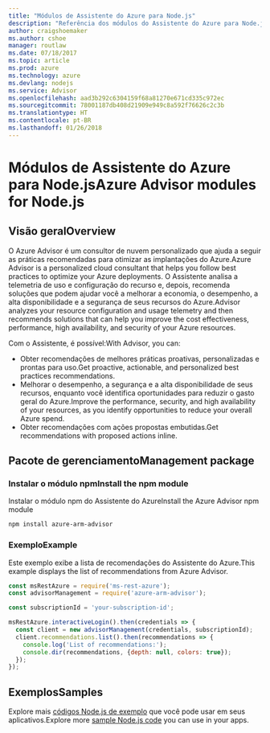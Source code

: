 ```yaml
---
title: "Módulos de Assistente do Azure para Node.js"
description: "Referência dos módulos do Assistente do Azure para Node.js"
author: craigshoemaker
ms.author: cshoe
manager: routlaw
ms.date: 07/18/2017
ms.topic: article
ms.prod: azure
ms.technology: azure
ms.devlang: nodejs
ms.service: Advisor
ms.openlocfilehash: aad3b292c6304159f68a81270e671cd335c972ec
ms.sourcegitcommit: 78001187db408d21909e949c8a592f76626c2c3b
ms.translationtype: HT
ms.contentlocale: pt-BR
ms.lasthandoff: 01/26/2018
---
```

# <a name="azure-advisor-modules-for-nodejs"></a><span data-ttu-id="7cba7-103">Módulos de Assistente do Azure para Node.js</span><span class="sxs-lookup"><span data-stu-id="7cba7-103">Azure Advisor modules for Node.js</span></span>

## <a name="overview"></a><span data-ttu-id="7cba7-104">Visão geral</span><span class="sxs-lookup"><span data-stu-id="7cba7-104">Overview</span></span>

<span data-ttu-id="7cba7-105">O Azure Advisor é um consultor de nuvem personalizado que ajuda a seguir as práticas recomendadas para otimizar as implantações do Azure.</span><span class="sxs-lookup"><span data-stu-id="7cba7-105">Azure Advisor is a personalized cloud consultant that helps you follow best practices to optimize your Azure deployments.</span></span> <span data-ttu-id="7cba7-106">O Assistente analisa a telemetria de uso e configuração do recurso e, depois, recomenda soluções que podem ajudar você a melhorar a economia, o desempenho, a alta disponibilidade e a segurança de seus recursos do Azure.</span><span class="sxs-lookup"><span data-stu-id="7cba7-106">Advisor analyzes your resource configuration and usage telemetry and then recommends solutions that can help you improve the cost effectiveness, performance, high availability, and security of your Azure resources.</span></span>

<span data-ttu-id="7cba7-107">Com o Assistente, é possível:</span><span class="sxs-lookup"><span data-stu-id="7cba7-107">With Advisor, you can:</span></span>
- <span data-ttu-id="7cba7-108">Obter recomendações de melhores práticas proativas, personalizadas e prontas para uso.</span><span class="sxs-lookup"><span data-stu-id="7cba7-108">Get proactive, actionable, and personalized best practices recommendations.</span></span>
- <span data-ttu-id="7cba7-109">Melhorar o desempenho, a segurança e a alta disponibilidade de seus recursos, enquanto você identifica oportunidades para reduzir o gasto geral do Azure.</span><span class="sxs-lookup"><span data-stu-id="7cba7-109">Improve the performance, security, and high availability of your resources, as you identify opportunities to reduce your overall Azure spend.</span></span>
- <span data-ttu-id="7cba7-110">Obter recomendações com ações propostas embutidas.</span><span class="sxs-lookup"><span data-stu-id="7cba7-110">Get recommendations with proposed actions inline.</span></span>

## <a name="management-package"></a><span data-ttu-id="7cba7-111">Pacote de gerenciamento</span><span class="sxs-lookup"><span data-stu-id="7cba7-111">Management package</span></span>

### <a name="install-the-npm-module"></a><span data-ttu-id="7cba7-112">Instalar o módulo npm</span><span class="sxs-lookup"><span data-stu-id="7cba7-112">Install the npm module</span></span>

<span data-ttu-id="7cba7-113">Instalar o módulo npm do Assistente do Azure</span><span class="sxs-lookup"><span data-stu-id="7cba7-113">Install the Azure Advisor npm module</span></span>

```bash
npm install azure-arm-advisor
```

### <a name="example"></a><span data-ttu-id="7cba7-114">Exemplo</span><span class="sxs-lookup"><span data-stu-id="7cba7-114">Example</span></span>

<span data-ttu-id="7cba7-115">Este exemplo exibe a lista de recomendações do Assistente do Azure.</span><span class="sxs-lookup"><span data-stu-id="7cba7-115">This example displays the list of recommendations from Azure Advisor.</span></span>

```javascript
const msRestAzure = require('ms-rest-azure');
const advisorManagement = require('azure-arm-advisor');

const subscriptionId = 'your-subscription-id';

msRestAzure.interactiveLogin().then(credentials => {
  const client = new advisorManagement(credentials, subscriptionId);
  client.recommendations.list().then(recommendations => {
    console.log('List of recommendations:');
    console.dir(recommendations, {depth: null, colors: true});
  });
});
```

## <a name="samples"></a><span data-ttu-id="7cba7-116">Exemplos</span><span class="sxs-lookup"><span data-stu-id="7cba7-116">Samples</span></span>

<span data-ttu-id="7cba7-117">Explore mais [códigos Node.js de exemplo](https://azure.microsoft.com/resources/samples/?platform=nodejs) que você pode usar em seus aplicativos.</span><span class="sxs-lookup"><span data-stu-id="7cba7-117">Explore more [sample Node.js code](https://azure.microsoft.com/resources/samples/?platform=nodejs) you can use in your apps.</span></span>
